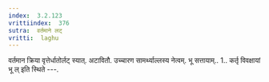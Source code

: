 ```yaml
---
index:  3.2.123
vrittiindex:  376
sutra:  वर्तमाने लट्
vritti:  laghu 
---
```


वर्तमान क्रिया वृत्तेर्धातोर्लट् स्यात्. अटावितौ. उच्चारण सामर्थ्याल्लस्य नेत्वम्. भू सत्तायाम्.. 1.. कर्तृ विवक्षायां भू ल् इति स्थिते ---.

